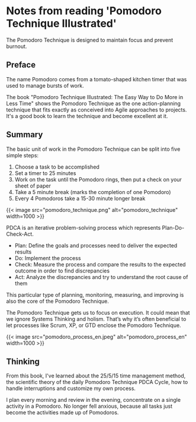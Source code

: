 # Notes from reading 'Pomodoro Technique Illustrated'


The Pomodoro Technique is designed to maintain focus and prevent burnout.

<!--more-->

## Preface

The name Pomodoro comes from a tomato-shaped kitchen timer that was used to manage bursts of work. 

The book "Pomodoro Technique Illustrated: The Easy Way to Do More in Less Time" shows the Pomodoro Technique as the one action-planning technique that fits exactly as conceived into Agile approaches to projects. It's a good book to learn the technique and become excellent at it.

## Summary

The basic unit of work in the Pomodoro Technique can be split into five simple steps:

1. Choose a task to be accomplished
2. Set a timer to 25 minutes
3. Work on the task until the Pomodoro rings, then put a check on your sheet of paper
4. Take a 5 minute break (marks the completion of one Pomodoro)
5. Every 4 Pomodoros take a 15-30 minute longer break

{{< image src="pomodoro_technique.png" alt="pomodoro_technique" width=1000 >}}

PDCA is an iterative problem-solving process which represents Plan-Do-Check-Act.

+ Plan: Define the goals and processes need to deliver the expected results
+ Do: Implement the process
+ Check: Measure the process and compare the results to the expected outcome in order to find discrepancies
+ Act: Analyze the discrepancies and try to understand the root cause of them

This particular type of planning, monitoring, measuring, and improving is also the core of the Pomodoro Technique.

The Pomodoro Technique gets us to focus on execution. It could mean that we ignore Systems Thinking and holism. That’s why it’s often beneficial to let processes like Scrum, XP, or GTD enclose the Pomodoro Technique.

{{< image src="pomodoro_process_en.jpeg" alt="pomodoro_process_en" width=1000 >}}

## Thinking

From this book, I've learned about the 25/5/15 time management method, the scientific theory of the daily Pomodoro Technique PDCA Cycle, how to handle interruptions and customize my own process.

I plan every morning and review in the evening, concentrate on a single activity in a Pomodoro. No longer fell anxious, because all tasks just become the activities made up of Pomodoros. 

